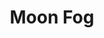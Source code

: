 ---
  title: Moon Fog
  caption: 
  draft: false
  category: planets
  image: /catalogue/20210328-MoonFog.jpg
  gallery: false
  photographer: Ian Kluhsman
  location: Aurora CO
  capturedAt: 2020-11-18 22:43:00
  publishedAt: 2020-11-19 10:33:00
  camera: Nikon D850
  lens: 150-600mm F5-6.3 DG OS HSM | C
  filter: 
  telescope: 
  telescopeMount: 
  telescopeAperture: 
  isoSpeed: 
  focalLength: 600mm
  focalRatio: f/14
  exposuresTaken: 9
  exposureLengthInSec: 
  exposureTimeInMin: 
  exposuresIntegrated: 
  exposureTimeIntegratedInMin: 
  calibrationFrames: [Flat,Dark,Bias]
  imageAcquisitionSoftware: KStars/EKOS
  telescopeAutoGuidingSoftware: KStars/EKOS
  calibrationSoftware: PixInsight
  imageProcessingSoftware: PixInsight
---